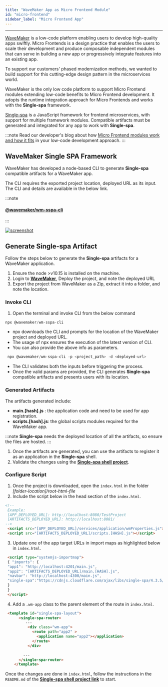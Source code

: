 ```yaml
---
title: "WaveMaker App as Micro Frontend Module"
id: "micro-frontend"
sidebar_label: "Micro Frontend App"
---
```

---

[WaveMaker](https://www.wavemakeronline.com/) is a low-code platform enabling users to develop high-quality apps swiftly. Micro Frontends is a design practice that enables the users to scale their development and produce composable independent modules that can serve in building a new app or progressively integrate features into an existing app. 

To support our customers' phased modernization methods, we wanted to build support for this cutting-edge design pattern in the microservices world.
 
WaveMaker is the only low code platform to support Micro Frontend modules extending low-code benefits to Micro Frontend development. It adopts the runtime integration approach for Micro Frontends and works with the **Single-spa** framework. 

[Single-spa](https://single-spa.js.org/) is a JavaScript framework for frontend microservices, with support for multiple framework modules. Compatible artifacts must be generated and integrated for any app to work with **Single-spa**.

:::note
Read our developer's blog about how [Micro Frontend modules work and how it fits](/learn/blog/2020/02/25/wavemaker-micro-front-end-support) in your low-code development approach.
:::

## WaveMaker Single SPA Framework

WaveMaker has developed a node-based CLI to generate **Single-spa** compatible artifacts for a WaveMaker app.

The CLI requires the exported project location, deployed URL as its input. The CLI and details are available in the below link.

:::note
#### [**@wavemaker/wm-sspa-cli**](https://www.npmjs.com/package/@wavemaker/wm-sspa-cli)
:::

[![screenshot](/learn/assets/wm-sspa-cli.png)](/learn/assets/wm-sspa-cli.png)

## Generate Single-spa Artifact

Follow the steps below to generate the **Single-spa** artifacts for a WaveMaker application.

1. Ensure the node >v10.15 is installed on the machine.
2. Login to [**WaveMaker**](https://www.wavemakeronline.com/), Deploy the project, and note the deployed URL
3. Export the project from WaveMaker as a Zip, extract it into a folder, and note the location.

### Invoke CLI

1. Open the terminal and invoke CLI from the below command

 ```js
 npx @wavemaker/wm-sspa-cli
 ```

- npx downloads the CLI and prompts for the location of the WaveMaker project and deployed URL.
- The usage of npx ensures the execution of the latest version of CLI.
- You can also provide the above info as parameters.

```js
 npx @wavemaker/wm-sspa-cli -p <project_path> -d <deployed-url>
```

- The CLI validates both the inputs before triggering the process. 
- Once the valid params are provided, the CLI generates **Single-spa** compatible artifacts and presents users with its location.

### Generated Artifacts

The artifacts generated include: 

 - **main.[hash].js** : the application code and need to be used for app registration.
 - **scripts.[hash].js**: the global scripts modules required for the WaveMaker app.

:::note
**Single-spa** needs the deployed location of all the artifacts, so ensure the files are hosted.
:::

1. Once the artifacts are generated, you can use the artifacts to register it as an application in the **Single-spa** shell.
2. Validate the changes using the [**Single-spa shell project**](https://github.com/joeldenning/coexisting-angular-microfrontends).

### Configure Script

1. Once the project is downloaded, open the `index.html` in the folder *[folder-location]/root-html-file*
2. Include the script below in the head section of the `index.html`.

```html
<!-- 
 Example: 
 [APP_DEPLOYED_URL]: http://localhost:8080/TestProject 
 [ARTIFACTS_DEPLOYED_URL]: http://localhost:8081/
-->
 <script src="[APP_DEPLOYED_URL]/services/application/wmProperties.js"></script>
 <script src="[ARTIFACTS_DEPLOYED_URL]/scripts.[HASH].js"></script>
```

3. Update one of the app target URLs in import maps as highlighted below in `index.html`.

```html
 <script type="systemjs-importmap">
 { "imports": {
 "app1": "http://localhost:4201/main.js",
 "app2": "[ARTIFACTS_DEPLOYED_URL]/main.[HASH].js",
 "navbar": "http://localhost:4300/main.js",
 "single-spa":"https://cdnjs.cloudflare.com/ajax/libs/single-spa/4.3.5/system/single-spa.min.js"
 }
 }
 </script>
```

4. Add a `.wm-app` class to the parent element of the route in `index.html`.

```html
 <template id="single-spa-layout">
      <single-spa-router>
         ---
          <div class="wm-app">
            <route path="app2" >
              <application name="app2"></application>
            </route>
          </div>
         
        ---
      </single-spa-router>
    </template>
```

Once the changes are done in `index.html`, follow the instructions in the `README.md` of the [**Single-spa shell project link**](https://github.com/joeldenning/coexisting-angular-microfrontends) to start.

